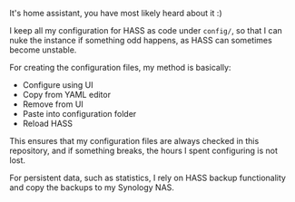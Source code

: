 It's home assistant, you have most likely heard about it :)

I keep all my configuration for HASS as code under `config/`, so that I can nuke the instance if something odd happens, as HASS can sometimes become unstable.

For creating the configuration files, my method is basically:

  - Configure using UI
  - Copy from YAML editor
  - Remove from UI
  - Paste into configuration folder
  - Reload HASS

This ensures that my configuration files are always checked in this repository, and if something breaks, the hours I spent configuring is not lost.

For persistent data, such as statistics, I rely on HASS backup functionality and copy the backups to my Synology NAS.
